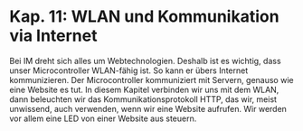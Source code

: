 # Kap. 11: WLAN und Kommunikation via Internet

Bei IM dreht sich alles um Webtechnologien. Deshalb ist es wichtig, dass unser Microcontroller WLAN-fähig ist.
So kann er übers Internet kommunizieren. Der Microcontroller kommuniziert mit Servern, genauso wie eine Website es tut. 
In diesem Kapitel verbinden wir uns mit dem WLAN, dann beleuchten wir das Kommunikationsprotokoll HTTP, das wir, meist unwissend, auch verwenden, wenn wir eine Website aufrufen.
Wir werden vor allem eine LED von einer Website aus steuern.

